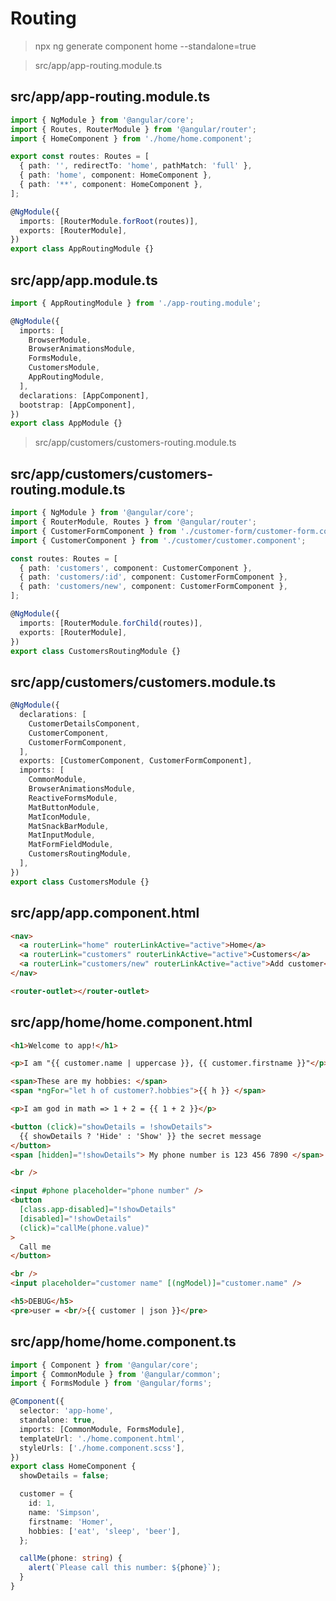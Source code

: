 # Routing

> npx ng generate component home --standalone=true

<!-- Restart ng serve because otherwise in some cases the standalone component is not found by the compiler -->
<!-- Create file in IDE or in command line -->

> src/app/app-routing.module.ts

## src/app/app-routing.module.ts

```ts
import { NgModule } from '@angular/core';
import { Routes, RouterModule } from '@angular/router';
import { HomeComponent } from './home/home.component';

export const routes: Routes = [
  { path: '', redirectTo: 'home', pathMatch: 'full' },
  { path: 'home', component: HomeComponent },
  { path: '**', component: HomeComponent },
];

@NgModule({
  imports: [RouterModule.forRoot(routes)],
  exports: [RouterModule],
})
export class AppRoutingModule {}
```

## src/app/app.module.ts

```ts
import { AppRoutingModule } from './app-routing.module';

@NgModule({
  imports: [
    BrowserModule,
    BrowserAnimationsModule,
    FormsModule,
    CustomersModule,
    AppRoutingModule,
  ],
  declarations: [AppComponent],
  bootstrap: [AppComponent],
})
export class AppModule {}
```

<!-- Create file in IDE or cin command line -->

> src/app/customers/customers-routing.module.ts

## src/app/customers/customers-routing.module.ts

```ts
import { NgModule } from '@angular/core';
import { RouterModule, Routes } from '@angular/router';
import { CustomerFormComponent } from './customer-form/customer-form.component';
import { CustomerComponent } from './customer/customer.component';

const routes: Routes = [
  { path: 'customers', component: CustomerComponent },
  { path: 'customers/:id', component: CustomerFormComponent },
  { path: 'customers/new', component: CustomerFormComponent },
];

@NgModule({
  imports: [RouterModule.forChild(routes)],
  exports: [RouterModule],
})
export class CustomersRoutingModule {}
```

## src/app/customers/customers.module.ts

```ts
@NgModule({
  declarations: [
    CustomerDetailsComponent,
    CustomerComponent,
    CustomerFormComponent,
  ],
  exports: [CustomerComponent, CustomerFormComponent],
  imports: [
    CommonModule,
    BrowserAnimationsModule,
    ReactiveFormsModule,
    MatButtonModule,
    MatIconModule,
    MatSnackBarModule,
    MatInputModule,
    MatFormFieldModule,
    CustomersRoutingModule,
  ],
})
export class CustomersModule {}
```

## src/app/app.component.html

<!-- Replace content of existing file -->

```html
<nav>
  <a routerLink="home" routerLinkActive="active">Home</a>
  <a routerLink="customers" routerLinkActive="active">Customers</a>
  <a routerLink="customers/new" routerLinkActive="active">Add customer</a>
</nav>

<router-outlet></router-outlet>
```

## src/app/home/home.component.html

```html
<h1>Welcome to app!</h1>

<p>I am "{{ customer.name | uppercase }}, {{ customer.firstname }}"</p>

<span>These are my hobbies: </span>
<span *ngFor="let h of customer?.hobbies">{{ h }} </span>

<p>I am god in math => 1 + 2 = {{ 1 + 2 }}</p>

<button (click)="showDetails = !showDetails">
  {{ showDetails ? 'Hide' : 'Show' }} the secret message
</button>
<span [hidden]="!showDetails"> My phone number is 123 456 7890 </span>

<br />

<input #phone placeholder="phone number" />
<button
  [class.app-disabled]="!showDetails"
  [disabled]="!showDetails"
  (click)="callMe(phone.value)"
>
  Call me
</button>

<br />
<input placeholder="customer name" [(ngModel)]="customer.name" />

<h5>DEBUG</h5>
<pre>user = <br/>{{ customer | json }}</pre>
```

## src/app/home/home.component.ts

```ts
import { Component } from '@angular/core';
import { CommonModule } from '@angular/common';
import { FormsModule } from '@angular/forms';

@Component({
  selector: 'app-home',
  standalone: true,
  imports: [CommonModule, FormsModule],
  templateUrl: './home.component.html',
  styleUrls: ['./home.component.scss'],
})
export class HomeComponent {
  showDetails = false;

  customer = {
    id: 1,
    name: 'Simpson',
    firstname: 'Homer',
    hobbies: ['eat', 'sleep', 'beer'],
  };

  callMe(phone: string) {
    alert(`Please call this number: ${phone}`);
  }
}
```
